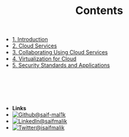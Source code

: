 
<div align="center">


# Contents 
</div>


<br/>


- [1. Introduction](/1.%20Introduction/README.md)
- [2. Cloud Services](/2.%20Cloud%20Services/README.md)
- [3. Collaborating Using Cloud Services](/3.%20Collaborating%20Using%20Cloud%20Services/README.md)
- [4. Virtualization for Cloud](/4.%20Virtualization%20for%20Cloud/README.md)
- [5. Security Standards and Applications](5.%20Security%2C%20Standards%20and%20Applications/README.md)

<br/>

<br/>

<br/>

<br/>

- **Links**
- [![Github](https://raw.githubusercontent.com/saif-mal1k/web-development/e999b06533ec7666079dd9a3303b15ffde764ed4/assets/img/github.svg)@saif-mal1k](https://github.com/saif-mal1k/)
- [![LinkedIn](https://raw.githubusercontent.com/saif-mal1k/web-development/e999b06533ec7666079dd9a3303b15ffde764ed4/assets/img/linkedin.svg)@saifmalik](http://linkedin.com/in/saifmalik)
- [![Twitter](https://raw.githubusercontent.com/saif-mal1k/web-development/e999b06533ec7666079dd9a3303b15ffde764ed4/assets/img/twitter.svg)@isaifmalik](http://twitter.com/isaifmalik)